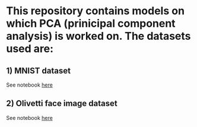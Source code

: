 # This repository contains models on which PCA (prinicipal component analysis) is worked on. The datasets used are:

## 1) MNIST dataset

See notebook [here](https://github.com/jayashree8/Machine_learning_PCA/blob/master/MNIST%20PCA/mnist%20PCA.ipynb)

## 2) Olivetti face image dataset

See notebook [here](https://github.com/jayashree8/Machine_learning_PCA/blob/master/Faces%20dataset%20and%20web%20pic%20PCA/pca%20to%20reduce%20shape%20of%20faces%20dataset%20and%20image.ipynb)